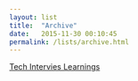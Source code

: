 ```yaml
---
layout: list
title:  "Archive"
date:   2015-11-30 00:10:45
permalink: /lists/archive.html
---
```


[Tech Intervies Learnings](https://patrickbalestra.com/blog/2018/08/06/my-tech-interviews-experience.html)

